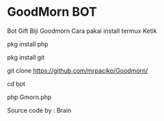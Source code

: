# GoodMorn BOT
Bot Gift Biji Goodmorn
Cara pakai install termux Ketik

pkg install php

pkg install git

git clone https://github.com/mrpaciko/Goodmorn/

cd bot

php Gmorn.php

Source code by : Brain
